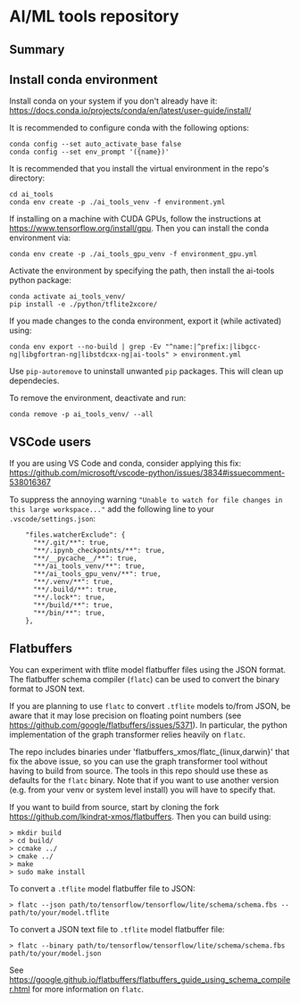 AI/ML tools repository
======================

Summary
-------


Install conda environment
-------------------------
Install conda on your system if you don't already have it:
https://docs.conda.io/projects/conda/en/latest/user-guide/install/

It is recommended to configure conda with the following options:
```
conda config --set auto_activate_base false
conda config --set env_prompt '({name})'
```

It is recommended that you install the virtual environment in the repo's directory:
```
cd ai_tools
conda env create -p ./ai_tools_venv -f environment.yml
```
If installing on a machine with CUDA GPUs, follow the instructions at https://www.tensorflow.org/install/gpu.
Then you can install the conda environment via:
```
conda env create -p ./ai_tools_gpu_venv -f environment_gpu.yml
```

Activate the environment by specifying the path, then install the ai-tools python package:
```
conda activate ai_tools_venv/
pip install -e ./python/tflite2xcore/
```

If you made changes to the conda environment, export it (while activated) using:
```
conda env export --no-build | grep -Ev "^name:|^prefix:|libgcc-ng|libgfortran-ng|libstdcxx-ng|ai-tools" > environment.yml
```
Use `pip-autoremove` to uninstall unwanted `pip` packages.
This will clean up dependecies.

To remove the environment, deactivate and run:
```
conda remove -p ai_tools_venv/ --all
```

VSCode users
------------
If you are using VS Code and conda, consider applying this fix:
https://github.com/microsoft/vscode-python/issues/3834#issuecomment-538016367

To suppress the annoying warning `"Unable to watch for file changes in this large workspace..."` add the following line to your `.vscode/settings.json`:
```
    "files.watcherExclude": {
      "**/.git/**": true,
      "**/.ipynb_checkpoints/**": true,
      "**/__pycache__/**": true,
      "**/ai_tools_venv/**": true,
      "**/ai_tools_gpu_venv/**": true,
      "**/.venv/**": true,
      "**/.build/**": true,
      "**/.lock*": true,
      "**/build/**": true,
      "**/bin/**": true,
    },
```

Flatbuffers
-----------
You can experiment with tflite model flatbuffer files using the JSON format.
The flatbuffer schema compiler (`flatc`) can be used to convert the binary format to 
JSON text.

If you are planning to use `flatc` to convert `.tflite` models to/from JSON, be aware that it may lose precision on floating point numbers (see https://github.com/google/flatbuffers/issues/5371).
In particular, the python implementation of the graph transformer relies heavily on `flatc`.

The repo includes binaries under 'flatbuffers_xmos/flatc_{linux,darwin}' that fix the above issue, so you can use the graph transformer tool without having to build from source.
The tools in this repo should use these as defaults for the `flatc` binary.
Note that if you want to use another version (e.g. from your venv or system level install) you will have to specify that.

If you want to build from source, start by cloning the fork https://github.com/lkindrat-xmos/flatbuffers.
Then you can build using:

    > mkdir build
    > cd build/
    > ccmake ../
    > cmake ../
    > make
    > sudo make install

To convert a `.tflite` model flatbuffer file to JSON:

    > flatc --json path/to/tensorflow/tensorflow/lite/schema/schema.fbs -- path/to/your/model.tflite

To convert a JSON text file to `.tflite` model flatbuffer file:

    > flatc --binary path/to/tensorflow/tensorflow/lite/schema/schema.fbs path/to/your/model.json

See https://google.github.io/flatbuffers/flatbuffers_guide_using_schema_compiler.html for more information on `flatc`.
